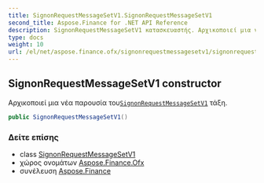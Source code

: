 ```yaml
---
title: SignonRequestMessageSetV1.SignonRequestMessageSetV1
second_title: Aspose.Finance for .NET API Reference
description: SignonRequestMessageSetV1 κατασκευαστής. Αρχικοποιεί μια νέα παρουσία τουSignonRequestMessageSetV1 τάξη.
type: docs
weight: 10
url: /el/net/aspose.finance.ofx/signonrequestmessagesetv1/signonrequestmessagesetv1/
---
```

## SignonRequestMessageSetV1 constructor

Αρχικοποιεί μια νέα παρουσία του[`SignonRequestMessageSetV1`](../) τάξη.

```csharp
public SignonRequestMessageSetV1()
```

### Δείτε επίσης

* class [SignonRequestMessageSetV1](../)
* χώρος ονομάτων [Aspose.Finance.Ofx](../../signonrequestmessagesetv1/)
* συνέλευση [Aspose.Finance](../../../)


